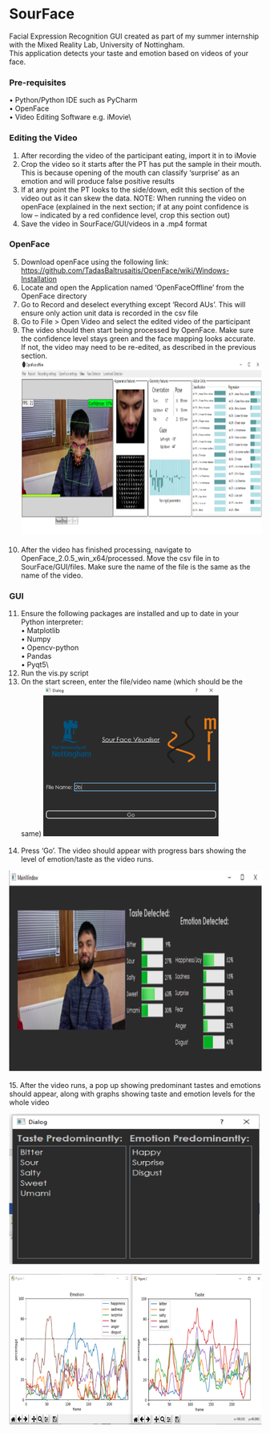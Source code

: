 # SourFace

Facial Expression Recognition GUI created as part of my summer internship with the Mixed Reality Lab, University of Nottingham.\
This application detects your taste and emotion based on videos of your face.

### Pre-requisites 
•	Python/Python IDE such as PyCharm\
•	OpenFace\
•	Video Editing Software e.g. iMovie\ 

### Editing the Video
1.	After recording the video of the participant eating, import it in to iMovie 
2.	Crop the video so it starts after the PT has put the sample in their mouth. This is because opening of the mouth can classify ‘surprise’ as an emotion and will produce false positive results
3.	If at any point the PT looks to the side/down, edit this section of the video out as it can skew the data. 
NOTE: When running the video on openFace (explained in the next section; if at any point confidence is low – indicated by a red confidence level, crop this section out) 
4.	Save the video in SourFace/GUI/videos in a .mp4 format 

### OpenFace
5.	Download openFace using the following link: https://github.com/TadasBaltrusaitis/OpenFace/wiki/Windows-Installation
6.	Locate and open the Application named ‘OpenFaceOffline’ from the OpenFace directory
7.	Go to Record and deselect everything except ‘Record AUs’. This will ensure only action unit data is recorded in the csv file
8.	Go to File > Open Video and select the edited video of the participant
9.	The video should then start being processed by OpenFace. Make sure the confidence level stays green and the face mapping looks accurate. If not, the video may need to be re-edited, as described in the previous section. 
<img src = "https://github.com/humaira99/SourFace/blob/master/openface.png?raw=true" width = "700px" height = "350px"><br><br>
10.	After the video has finished processing, navigate to OpenFace_2.0.5_win_x64/processed. Move the csv file in to SourFace/GUI/files. Make sure the name of the file is the same as the name of the video. 

### GUI
11.	Ensure the following packages are installed and up to date in your Python interpreter:   
•	Matplotlib\
•	Numpy\
•	Opencv-python\
•	Pandas\
•	Pyqt5\
12.	Run the vis.py script
13.	On the start screen, enter the file/video name (which should be the same) 
<img src = "https://github.com/humaira99/SourFace/blob/master/start.png?raw=true" width = "350px" height = "300px"><br><br>
14.	Press ‘Go’. The video should appear with progress bars showing the level of emotion/taste as the video runs. 

<img src = "https://github.com/humaira99/SourFace/blob/master/app.png?raw=true" width = "700px" height = "400px"><br><br>
15.	After the video runs, a pop up showing predominant tastes and emotions should appear, along with graphs showing taste and emotion levels for the whole video

<img src = "https://github.com/humaira99/SourFace/blob/master/pred.png?raw=true" width = "500px" height = "300px"><br><br>
<img src = "https://github.com/humaira99/SourFace/blob/master/graph.png?raw=true" width = "652px" height = "300px"><br><br>

